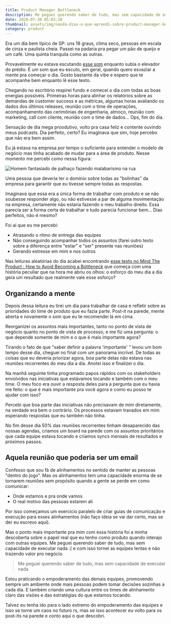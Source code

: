 ```yaml
---
title: Product Manager Bottleneck
description: Me peguei querendo saber de tudo, mas sem capacidade de executar nada
date: 2020-07-30 05:03:10
thumbnail: assets/img/nanda-dias-o-que-aprendi-sobre-product-manager-bottleneck.jpeg
category: product
---
```

Era um dia bem típico de SP: uns 18 graus, clima seco, pessoas em escala de cinza e paulista cheia. Passei na padaria pra pegar um pão de queijo e um café. Uma quinta tranquila como as outras.

Provavelmente eu estava escutando [esse som](https://open.spotify.com/album/0TXzOGlqSKpRlpR8FDEzZL?highlight=spotify:track:20xGCo14PHgTfYHeD2oN6v) enquanto subia o elevador do prédio. É um som que eu escuto, em geral, quando quero esvaziar a mente pra começar o dia. Gosto bastante da vibe e espero que te acompanhe bem enquanto lê esse texto.

Chegando no escritório respirei fundo e comecei o dia com todas as boas energias possíveis. Primeiras horas para alinhar os relatórios sobre as demandas de customer success e as métricas, algumas horas avaliando os dados dos últimos releases, reunião com o time de operações, acompanhamento das cerimônias de engenharia, almoço, reunião com marketing, call com cliente, reunião com o time de dados... Ops, fim do dia.

Sensação de dia mega proodutivo, volto pra casa feliz e contente ouvindo meus podcasts. Dia perfeito, certo? Eu imaginava que sim, hoje percebo que não era bem assim.

Eu já estava na empresa por tempo o suficiente para entender o modelo de negócio mas tinha acabado de mudar para a área de produto. Nesse momento me percebi como nessa figura:

![Homem fantasiado de palhaço fazendo malabarismo na rua](assets/img/nanda-dias-o-que-aprendi-sobre-product-manager-bottleneck-malabarismo.jpeg "A produteira malabarista")

Uma pessoa que deveria ter o domínio sobre todas as "bolinhas" da empresa para garantir que eu tivesse sempre todas as respostas.

Imaginava que essa era a única forma de trabalhar com produto e se não soubesse responder algo, ou não estivesse a par de alguma movimentação na empresa, certamente não estaria fazendo o meu trabalho direito. Essa parecia ser a forma certa de trabalhar e tudo parecia funcionar bem... Dias perfeitos, não é mesmo?

Foi ai que eu me percebi:

* Atrasando o ritmo de entrega das equipes
* Não conseguindo acompanhar todos os assuntos (farei outro texto sobre a diferença entre "estar" e "ser" presente nas reuniões)
* Gerando estresse em mim e nos outros

Nas leituras aleatórias do dia acabei encontrando [esse texto no Mind The Product : How to Avoid Becoming a Bottleneck](https://www.mindtheproduct.com/indecision-in-product-how-to-avoid-becoming-a-bottleneck/) que começa com uma história peculiar que na hora me abriu os olhos: o esforço do meu dia a dia gera um resultado que realmente vale esse esforço?

## Organizando a mente

Depois dessa leitura eu tirei um dia para trabalhar de casa e refletir sobre as prioridades do time de produto que eu fazia parte. Post-it na parede, mente aberta e novamente o som que eu te recomendei lá em cima.

Reorganizei os assuntos mais importantes, tanto no ponto de vista de negócio quanto no ponto de vista de processo, e me fiz uma pergunta: o que depende somente de mim e o que é mais importante agora?

Tirando o fato de que "saber definir a palavra 'importante' " levou um bom tempo desse dia, cheguei no final com um panorama incrível. De todas as coisas que eu deveria priorizar agora, boa parte delas não estava nas reuniões recorrentes do meu dia a dia. Anotei isso e finalizei o dia.

Na manhã seguinte tinha programado papos rápidos com os stakeholders envolvidos nas iniciativas que estávamos tocando e também com o meu time. O meu foco era ouvir a resposta deles para a pergunta que eu havia me feito: o que é mais importante pra você agora e como eu posso te ajudar com isso?

Percebi que boa parte das iniciativas não precisavam de mim diretamente, na verdade era bem o contrário. Os processos estavam travados em mim esperando respostas que eu também não tinha.

No fim desse dia 50% das reuniões recorrentes tinham desaparecido das nossas agendas, criamos um board na parede com os assuntos prioritários que cada equipe estava tocando e criamos syncs mensais de resultados e próximos passos.

## Aquela reunião que poderia ser um email

Confesso que sou fã de alinhamentos no sentido de manter as pessoas "dentro do jogo". Mas os alinhamentos tem uma capacidade enorma de se tornarem reuniões sem propósito quando a gente se perde em como comunicar:

* Onde estamos e pra onde vamos
* O real motivo das pessoas estarem ali

Por isso começamos um exercício paralelo de criar guias de comunicação e execução para esses alinhamentos (não faço ideia se vai dar certo, mas se der eu escrevo aqui).

Mas o ponto mais importante pra mim com essa história foi a minha descoberta sobre o papel real que eu tenho como produto quando interajo com outras equipes. Me peguei querendo saber de tudo, mas sem capacidade de executar nada :( e com isso tornei as equipes lentas e não trazendo valor pro negócio.

> Me peguei querendo saber de tudo, mas sem capacidade de executar nada

Estou praticando o empoderamento das demais equipes, promovendo sempre um ambiente onde mais pessoas podem tomar decisões sozinhas a cada dia. E também criando uma cultura entre os times de alinhamento claro das visões e das estratégias do que estamos tocando.

Talvez eu tenha ido para o lado extremo do empoderamento das equipes e isso se torne um caos no futuro rs, mas se isso acontecer eu volto para os post-its na parede e conto aqui o que descobri.